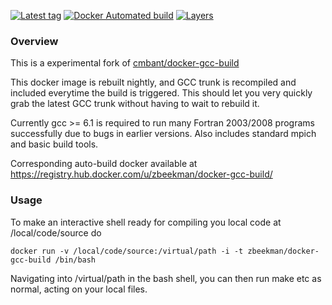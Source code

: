 [![Latest tag](https://images.microbadger.com/badges/version/zbeekman/docker-gcc-build.svg)](https://microbadger.com/images/zbeekman/docker-gcc-build) 
[![Docker Automated build](https://img.shields.io/docker/automated/zbeekman/docker-gcc-build.svg)](https://hub.docker.com/r/zbeekman/docker-gcc-build/builds/) 
[![Layers](https://images.microbadger.com/badges/image/zbeekman/docker-gcc-build.svg)](https://microbadger.com/images/zbeekman/docker-gcc-build)

### Overview

This is a experimental fork of [cmbant/docker-gcc-build](https://github.com/cmbant/docker-gcc-build)

This docker image is rebuilt nightly, and GCC trunk is recompiled and included everytime the build
is triggered. This should let you very quickly grab the latest GCC trunk without having to wait to
rebuild it.

Currently gcc >= 6.1 is required to run many Fortran 2003/2008 programs successfully due
to bugs in earlier versions. Also includes standard mpich and basic build tools.

Corresponding auto-build docker available at
https://registry.hub.docker.com/u/zbeekman/docker-gcc-build/

### Usage

To make an interactive shell ready for compiling you local code at /local/code/source
do

    docker run -v /local/code/source:/virtual/path -i -t zbeekman/docker-gcc-build /bin/bash

Navigating into /virtual/path in the bash shell, you can then run make etc as normal, acting
on your local files.
